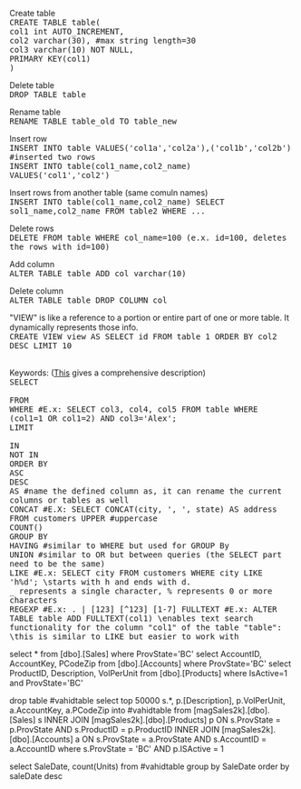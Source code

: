 


Create table<br>
<samp>CREATE TABLE table( <br>
col1 int AUTO_INCREMENT, <br>
col2 varchar(30), #max string length=30 <br>
col3 varchar(10) NOT NULL,<br>
PRIMARY KEY(col1) <br>
)</samp><br>

Delete table
<br><samp>DROP TABLE table</samp><br>

Rename table
<br><samp>RENAME TABLE table_old TO table_new</samp><br>

Insert row
<br><samp>INSERT INTO table VALUES('col1a','col2a'),('col1b','col2b') #inserted two rows<br>
INSERT INTO table(col1_name,col2_name) VALUES('col1','col2')</samp><br>

Insert rows from another table (same comuln names)<br>
<samp>INSERT INTO table(col1_name,col2_name) SELECT sol1_name,col2_name FROM table2 WHERE ...</samp><br>

Delete rows
<br><samp>DELETE FROM table WHERE col_name=100 (e.x. id=100, deletes the rows with id=100)</samp><br>


Add column
<br><samp>ALTER TABLE table ADD col varchar(10)</samp><br>


Delete column
<br><samp>ALTER TABLE table DROP COLUMN col</samp><br>

 "VIEW" is like a reference to a portion or entire part of one or more table. It dynamically represents those info.<br>
<samp>CREATE VIEW view AS SELECT id FROM table 1 ORDER BY col2 DESC LIMIT 10</samp><br><br>

Keywords: (<a href="https://dev.mysql.com/doc/refman/5.7/en/sql-syntax-data-manipulation.html">This</a> gives a comprehensive description)<br>
<samp>SELECT	<br>					
FROM<br>
WHERE 		#E.x: SELECT col3, col4, col5 FROM table WHERE (col1=1 OR col1=2) AND col3='Alex';<br>
LIMIT<br>					
IN<br>
NOT IN<br>
ORDER BY <br>
ASC<br>
DESC<br>
AS #name the defined column as, it can rename the current columns or tables as well<br>
CONCAT #E.X: SELECT CONCAT(city, ', ', state) AS address FROM customers
UPPER #uppercase<br>
COUNT()<br>
GROUP BY<br>
HAVING #similar to WHERE but used for GROUP By<br>
UNION #similar to OR but between queries (the SELECT part need to be the same)<br>
LIKE #E.x: SELECT city FROM customers WHERE city LIKE 'h%d'; \\starts with h and ends with d. <br>
_ represents a single character, % represents 0 or more characters<br>
REGEXP  #E.x: . | [123] [^123] [1-7]
FULLTEXT #E.x: ALTER TABLE table ADD FULLTEXT(col1) \\enables text search functionality for the column "col1" of the table "table": \\this is similar to LIKE but easier to work with
</samp>
</body>
</html> 

select * from [dbo].[Sales] where ProvState='BC'
select AccountID, AccountKey, PCodeZip from [dbo].[Accounts] where ProvState='BC'
select ProductID, Description, VolPerUnit from [dbo].[Products] where IsActive=1 and ProvState='BC'

drop table  #vahidtable
select top 50000
 s.*, 
 p.[Description], 
 p.VolPerUnit,
 a.AccountKey, 
 a.PCodeZip
into #vahidtable
from
 [magSales2k].[dbo].[Sales] s
  INNER JOIN [magSales2k].[dbo].[Products] p ON s.ProvState = p.ProvState AND
                                                s.ProductID = p.ProductID
  INNER JOIN [magSales2k].[dbo].[Accounts] a ON s.ProvState = a.ProvState AND
                                                s.AccountID = a.AccountID
where
 s.ProvState = 'BC' AND
 p.ISActive = 1

select SaleDate, count(Units)  from #vahidtable group by SaleDate order by saleDate desc


